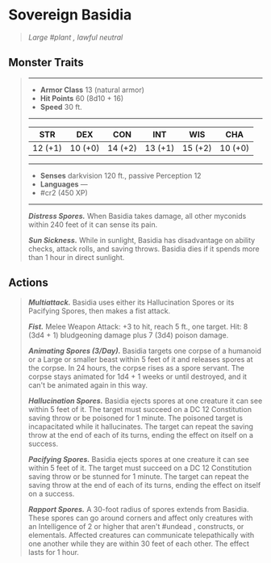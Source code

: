 # Sovereign Basidia
>*Large #plant , lawful neutral*
## Monster Traits
>___
>- **Armor Class** 13 (natural armor)
>- **Hit Points** 60 (8d10 + 16)
>- **Speed** 30 ft.
>___
>|STR|DEX|CON|INT|WIS|CHA|
>|:---:|:---:|:---:|:---:|:---:|:---:|
>|12 (+1)|10 (+0)|14 (+2)|13 (+1)|15 (+2)|10 (+0)|
>___
>- **Senses** darkvision 120 ft., passive Perception 12
>- **Languages** —
>- #cr2 (450 XP)
>___
>***Distress Spores.*** When Basidia takes damage, all other myconids within 240 feet of it can sense its pain.  
>
>***Sun Sickness.*** While in sunlight, Basidia has disadvantage on ability checks, attack rolls, and saving throws. Basidia dies if it spends more than 1 hour in direct sunlight.  
>
## Actions
>***Multiattack.*** Basidia uses either its Hallucination Spores or its Pacifying Spores, then makes a fist attack.  
>
>***Fist.*** Melee Weapon Attack: +3 to hit, reach 5 ft., one target. Hit: 8 (3d4 + 1) bludgeoning damage plus 7 (3d4) poison damage.  
>
>***Animating Spores (3/Day).*** Basidia targets one corpse of a humanoid or a Large or smaller beast within 5 feet of it and releases spores at the corpse. In 24 hours, the corpse rises as a spore servant. The corpse stays animated for 1d4 + 1 weeks or until destroyed, and it can't be animated again in this way.  
>
>***Hallucination Spores.*** Basidia ejects spores at one creature it can see within 5 feet of it. The target must succeed on a DC 12 Constitution saving throw or be poisoned for 1 minute. The poisoned target is incapacitated while it hallucinates. The target can repeat the saving throw at the end of each of its turns, ending the effect on itself on a success.  
>
>***Pacifying Spores.*** Basidia ejects spores at one creature it can see within 5 feet of it. The target must succeed on a DC 12 Constitution saving throw or be stunned for 1 minute. The target can repeat the saving throw at the end of each of its turns, ending the effect on itself on a success.  
>
>***Rapport Spores.*** A 30-foot radius of spores extends from Basidia. These spores can go around corners and affect only creatures with an Intelligence of 2 or higher that aren't #undead , constructs, or elementals. Affected creatures can communicate telepathically with one another while they are within 30 feet of each other. The effect lasts for 1 hour.